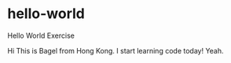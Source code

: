 # hello-world
Hello World Exercise

Hi This is Bagel from Hong Kong. I start learning code today! Yeah.
